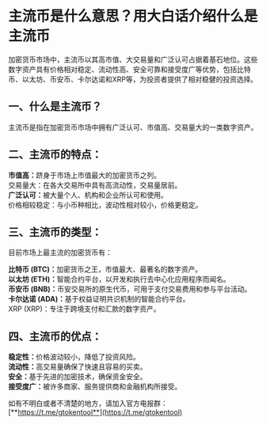# 主流币是什么意思？用大白话介绍什么是主流币

加密货币市场中，主流币以其高市值、大交易量和广泛认可占据着基石地位。这些数字资产具有价格相对稳定、流动性高、安全可靠和接受度广等优势，包括比特币、以太坊、币安币、卡尔达诺和XRP等，为投资者提供了相对稳健的投资选择。

## 一、什么是主流币？

主流币是指在加密货币市场中拥有广泛认可、市值高、交易量大的一类数字资产。

## 二、主流币的特点：

**市值高：**&#x8DFB;身于市场上市值最大的加密货币之列。\
交易量大：在各大交易所中具有高流动性，交易量居前。\
**广泛认可：**&#x88AB;大量个人、机构和企业所认可和使用。\
价格相较稳定：与小币种相比，波动性相对较小，价格更稳定。

## 三、主流币的类型：

目前市场上最主流的加密货币有：

**比特币 (BTC)：**&#x52A0;密货币之王，市值最大、最著名的数字资产。\
**以太坊 (ETH)：**&#x667A;能合约平台，以开发和执行去中心化应用程序而闻名。\
**币安币 (BNB)：**&#x5E01;安交易所的原生代币，可用于支付交易费用和参与平台活动。\
**卡尔达诺 (ADA)：**&#x57FA;于权益证明共识机制的智能合约平台。\
XRP (XRP)：专注于跨境支付和汇款的数字资产。

## 四、主流币的优点：

**稳定性：**&#x4EF7;格波动较小，降低了投资风险。\
**流动性：**&#x9AD8;交易量确保了快速且容易的买卖。\
**安全：**&#x57FA;于先进的加密技术，确保资金安全。\
**接受度广：**&#x88AB;许多商家、服务提供商和金融机构所接受。

如有不明白或者不清楚的地方，请加入官方电报群：[**https://t.me/gtokentool**](https://t.me/gtokentool)
